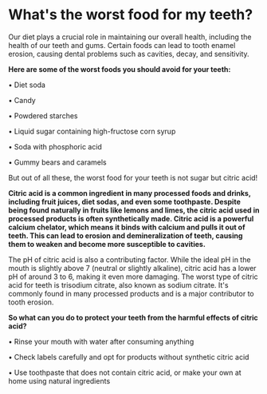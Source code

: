 # What's the worst food for my teeth?

Our diet plays a crucial role in maintaining our overall health, including the health of our teeth and gums. Certain foods can lead to tooth enamel erosion, causing dental problems such as cavities, decay, and sensitivity.

**Here are some of the worst foods you should avoid for your teeth:**

• Diet soda

• Candy

• Powdered starches

• Liquid sugar containing high-fructose corn syrup

• Soda with phosphoric acid

• Gummy bears and caramels

But out of all these, the worst food for your teeth is not sugar but citric acid!

**Citric acid is a common ingredient in many processed foods and drinks, including fruit juices, diet sodas, and even some toothpaste. Despite being found naturally in fruits like lemons and limes, the citric acid used in processed products is often synthetically made. Citric acid is a powerful calcium chelator, which means it binds with calcium and pulls it out of teeth. This can lead to erosion and demineralization of teeth, causing them to weaken and become more susceptible to cavities.**

The pH of citric acid is also a contributing factor. While the ideal pH in the mouth is slightly above 7 (neutral or slightly alkaline), citric acid has a lower pH of around 3 to 6, making it even more damaging. The worst type of citric acid for teeth is trisodium citrate, also known as sodium citrate. It's commonly found in many processed products and is a major contributor to tooth erosion.

**So what can you do to protect your teeth from the harmful effects of citric acid?**

• Rinse your mouth with water after consuming anything

• Check labels carefully and opt for products without synthetic citric acid

• Use toothpaste that does not contain citric acid, or make your own at home using natural ingredients